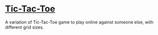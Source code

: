 # [Tic-Tac-Toe](https://es-repo.github.io/react-exps/tic-tac-toe/build/)
A variation of Tic-Tac-Toe game to play online against someone else, with different grid sizes. 
